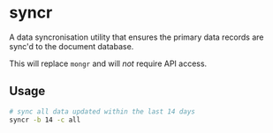 # syncr

A data syncronisation utility that ensures the primary data records are sync'd to the document database. 

This will replace `mongr` and will _not_ require API access.

## Usage

```bash
# sync all data updated within the last 14 days
syncr -b 14 -c all
```